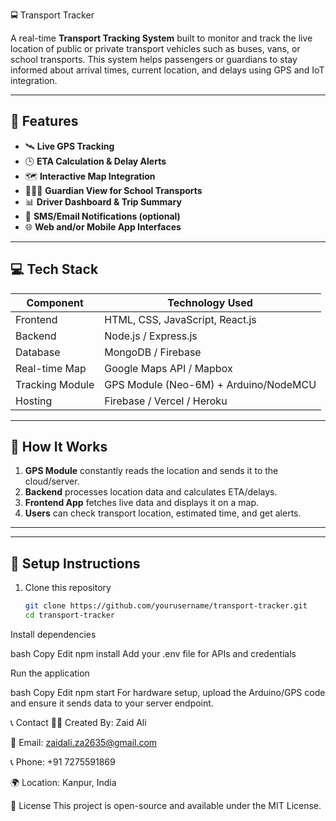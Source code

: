  🚍 Transport Tracker

A real-time **Transport Tracking System** built to monitor and track the live location of public or private transport vehicles such as buses, vans, or school transports. This system helps passengers or guardians to stay informed about arrival times, current location, and delays using GPS and IoT integration.

---

## 📌 Features

- 🛰️ **Live GPS Tracking**
- 🕒 **ETA Calculation & Delay Alerts**
- 🗺️ **Interactive Map Integration**
- 👨‍👩‍👧 **Guardian View for School Transports**
- 📊 **Driver Dashboard & Trip Summary**
- 🔔 **SMS/Email Notifications (optional)**
- 🌐 **Web and/or Mobile App Interfaces**

---

## 💻 Tech Stack

| Component       | Technology Used           |
|----------------|---------------------------|
| Frontend        | HTML, CSS, JavaScript, React.js |
| Backend         | Node.js / Express.js      |
| Database        | MongoDB / Firebase        |
| Real-time Map   | Google Maps API / Mapbox  |
| Tracking Module | GPS Module (Neo-6M) + Arduino/NodeMCU |
| Hosting         | Firebase / Vercel / Heroku |

---

## 🔧 How It Works

1. **GPS Module** constantly reads the location and sends it to the cloud/server.
2. **Backend** processes location data and calculates ETA/delays.
3. **Frontend App** fetches live data and displays it on a map.
4. **Users** can check transport location, estimated time, and get alerts.

---


---

## 🚀 Setup Instructions

1. Clone this repository  
   ```bash
   git clone https://github.com/yourusername/transport-tracker.git
   cd transport-tracker
Install dependencies

bash
Copy
Edit
npm install
Add your .env file for APIs and credentials

Run the application

bash
Copy
Edit
npm start
For hardware setup, upload the Arduino/GPS code and ensure it sends data to your server endpoint.

📞 Contact
👨‍💻 Created By: Zaid Ali

📧 Email: zaidali.za2635@gmail.com

📞 Phone: +91 7275591869

🌍 Location: Kanpur, India

📃 License
This project is open-source and available under the MIT License.















